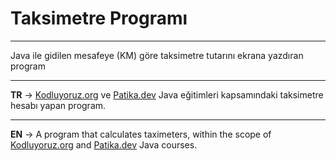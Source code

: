 # Taksimetre Programı
***
Java ile gidilen mesafeye (KM) göre taksimetre tutarını ekrana yazdıran program
***
**TR** -> [Kodluyoruz.org](www.kodluyoruz.org) ve [Patika.dev](app.patika.dev) Java eğitimleri kapsamındaki taksimetre hesabı yapan program.
***
**EN** -> A program that calculates taximeters, within the scope of [Kodluyoruz.org](www.kodluyoruz.org) and [Patika.dev](app.patika.dev) Java courses.
